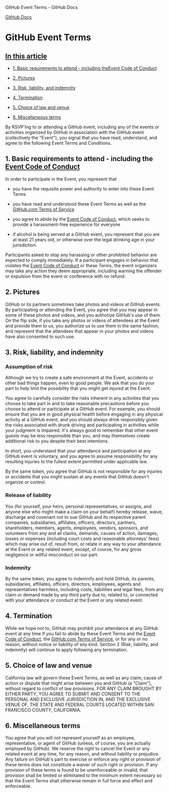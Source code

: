 GitHub Event Terms - GitHub Docs

[](/en)[GitHub Docs](/en)

GitHub Event Terms
==========

[In this article](/github/site-policy/github-event-terms#in-this-article)
----------

* [1. Basic requirements to attend - including the](#1-basic-requirements-to-attend---including-the-event-code-of-conduct)[Event Code of Conduct](/en/articles/github-event-code-of-conduct)

* [2. Pictures](#2-pictures)

* [3. Risk, liability, and indemnity](#3-risk-liability-and-indemnity)

* [4. Termination](#4-termination)

* [5. Choice of law and venue](#5-choice-of-law-and-venue)

* [6. Miscellaneous terms](#6-miscellaneous-terms)

By RSVP'ing to or attending a GitHub event, including any of the events or activities organized by GitHub in association with the GitHub event (collectively the "Event"), you signal that you have read, understand, and agree to the following Event Terms and Conditions.

[](#1-basic-requirements-to-attend---including-the-event-code-of-conduct)1. Basic requirements to attend - including the [Event Code of Conduct](/en/articles/github-event-code-of-conduct)
----------

In order to participate in the Event, you represent that

* you have the requisite power and authority to enter into these Event Terms

* you have read and understood these Event Terms as well as the [GitHub.com Terms of Service](/en/articles/github-terms-of-service)

* you agree to abide by the [Event Code of Conduct](/en/articles/github-event-code-of-conduct), which seeks to provide a harassment-free experience for everyone

* if alcohol is being served at a GitHub event, you represent that you are at least 21 years old, or otherwise over the legal drinking age in your jurisdiction.

Participants asked to stop any harassing or other prohibited behavior are expected to comply immediately. If a participant engages in behavior that violates the [Event Code of Conduct](/en/articles/github-event-code-of-conduct) or these Terms, the event organizers may take any action they deem appropriate, including warning the offender or expulsion from the event or conference with no refund.

[](#2-pictures)2. Pictures
----------

GitHub or its partners sometimes take photos and videos at GitHub events. By participating or attending the Event, you agree that you may appear in some of these photos and videos, and you authorize GitHub's use of them. On the flip side, if you take any photos or videos of attendees at the Event and provide them to us, you authorize us to use them in the same fashion, and represent that the attendees that appear in your photos and videos have also consented to such use.

[](#3-risk-liability-and-indemnity)3. Risk, liability, and indemnity
----------

### [](#assumption-of-risk)Assumption of risk ###

Although we try to create a safe environment at the Event, accidents or other bad things happen, even to good people. We ask that you do your part to help limit the possibility that you might get injured at the Event.

You agree to carefully consider the risks inherent in any activities that you choose to take part in and to take reasonable precautions before you choose to attend or participate at a GitHub event. For example, you should ensure that you are in good physical health before engaging in any physical activity at a GitHub event, and you should always drink responsibly given the risks associated with drunk driving and participating in activities while your judgment is impaired. It's always good to remember that other event guests may be less responsible than you, and may themselves create additional risk to you despite their best intentions.

In short, you understand that your attendance and participation at any GitHub event is voluntary, and you agree to assume responsibility for any resulting injuries to the fullest extent permitted under applicable law.

By the same token, you agree that GitHub is not responsible for any injuries or accidents that you might sustain at any events that GitHub doesn't organize or control.

### [](#release-of-liability)Release of liability ###

You (for yourself, your heirs, personal representatives, or assigns, and anyone else who might make a claim on your behalf) hereby release, waive, discharge and covenant not to sue GitHub and its respective parent companies, subsidiaries, affiliates, officers, directors, partners, shareholders, members, agents, employees, vendors, sponsors, and volunteers from any and all claims, demands, causes of action, damages, losses or expenses (including court costs and reasonable attorneys' fees) which may arise out of, result from, or relate in any way to your attendance at the Event or any related event, except, of course, for any gross negligence or willful misconduct on our part.

### [](#indemnity)Indemnity ###

By the same token, you agree to indemnify and hold GitHub, its parents, subsidiaries, affiliates, officers, directors, employees, agents and representatives harmless, including costs, liabilities and legal fees, from any claim or demand made by any third party due to, related to, or connected with your attendance or conduct at the Event or any related event.

[](#4-termination)4. Termination
----------

While we hope not to, GitHub may prohibit your attendance at any GitHub event at any time if you fail to abide by these Event Terms and the [Event Code of Conduct](/en/articles/github-event-code-of-conduct), the [GitHub.com Terms of Service](/en/articles/github-terms-of-service), or for any or no reason, without notice or liability of any kind. Section 3 (Risk, liability, and indemnity) will continue to apply following any termination.

[](#5-choice-of-law-and-venue)5. Choice of law and venue
----------

California law will govern these Event Terms, as well as any claim, cause of action or dispute that might arise between you and GitHub (a "Claim"), without regard to conflict of law provisions. FOR ANY CLAIM BROUGHT BY EITHER PARTY, YOU AGREE TO SUBMIT AND CONSENT TO THE PERSONAL AND EXCLUSIVE JURISDICTION IN, AND THE EXCLUSIVE VENUE OF, THE STATE AND FEDERAL COURTS LOCATED WITHIN SAN FRANCISCO COUNTY, CALIFORNIA.

[](#6-miscellaneous-terms)6. Miscellaneous terms
----------

You agree that you will not represent yourself as an employee, representative, or agent of GitHub (unless, of course, you are actually employed by GitHub). We reserve the right to cancel the Event or any related event at any time, for any reason, and without liability or prejudice. Any failure on GitHub's part to exercise or enforce any right or provision of these terms does not constitute a waiver of such right or provision. If any provision of these terms is found to be unenforceable or invalid, that provision shall be limited or eliminated to the minimum extent necessary so that the Event Terms shall otherwise remain in full force and effect and enforceable.
